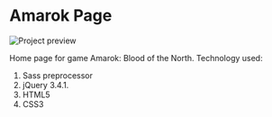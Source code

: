 # Amarok Page

![Project preview](https://cdn.discordapp.com/attachments/917864818189418576/918577994073788426/amarokProject.png)

Home page for game Amarok: Blood of the North. 
Technology used: 
1. Sass preprocessor
2. jQuery 3.4.1.
3. HTML5 
4. CSS3
